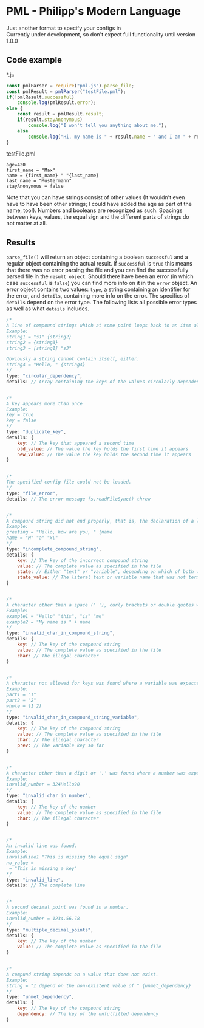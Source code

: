 # PML - Philipp's Modern Language

Just another format to specify your configs in\
Currently under development, so don't expect full functionality until version 1.0.0

## Code example

*.js

```js
const pmlParser = require("pml.js").parse_file;
const pmlResult = pmlParser("testFile.pml");
if(!pmlResult.successful)
    console.log(pmlResult.error);
else {
    const result = pmlResult.result;
    if(result.stayAnonymous)
        console.log("I won't tell you anything about me.");
    else
        console.log("Hi, my name is " + result.name + " and I am " + result.age + " years old.");
}
```

testFile.pml

```pml
age=420
first_name = "Max"
name = {first_name} " "{last_name}
last_name = "Mustermann"
stayAnonymous = false

```

Note that you can have strings consist of other values (It wouldn't even have to have been other strings; I could have added the age as part of the name, too!). Numbers and booleans are recognized as such. Spacings between keys, values, the equal sign and the different parts of strings do not matter at all.

## Results

`parse_file()` will return an object containing a boolean `successful` and a regular object containing the actual result.
If `successful` is `true` this means that there was no error parsing the file and you can find the successfully parsed file in the `result object`.
Should there have been an error (in which case `successful` is `false`) you can find more info on it in the `error` object.
An error object contains two values: `type`, a string containing an identifier for the error, and `details`, containing more info on the error. The specifics of `details` depend on the error type.
The following lists all possible error types as well as what `details` includes.

```js
/*
A line of compound strings which at some point loops back to an item already in that list.
Example:
string1 = "s1" {string2}
string2 = {string3}
string3 = [string1] "s3"

Obviously a string cannot contain itself, either:
string4 = "Hello, " {string4}
*/
type: "circular_dependency",
details: // Array containing the keys of the values circularly dependend


/*
A key appears more than once
Example:
key = true
key = false
*/
type: "duplicate_key",
details: {
    key: // The key that appeared a second time
    old_value: // The value the key holds the first time it appears
    new_value: // The value the key holds the second time it appears
}


/*
The specified config file could not be loaded.
*/
type: "file_error",
details: // The error message fs.readFileSync() threw


/*
A compound string did not end properly, that is, the declaration of a literal or variable string was not terminated.
Example:
greeting = "Hello, how are you, " {name
name = "M" "a" "x\"
*/
type: "incomplete_compound_string",
details: {
    key: // The key of the incorrect compound string
    value: // The complete value as specified in the file
    state: // Either "text" or "variable", depending on which of both was not terminated
    state_value: // The literal text or variable name that was not terminated
}


/*
A character other than a space (' '), curly brackets or double quotes was found outside of a variable name or literal string in a compound string.
Example:
example1 = "Hello" "this", "is" "me"
example2 = "My name is " + name
*/
type: "invalid_char_in_compound_string",
details: {
    key: // The key of the compound string
    value: // The complete value as specified in the file
    char: // The illegal character
}


/*
A character not allowed for keys was found where a variable was expected
Example:
part1 = "1"
part2 = "2"
whole = {1 2}
*/
type: "invalid_char_in_compound_string_variable",
details: {
    key: // The key of the compound string
    value: // The complete value as specified in the file
    char: // The illegal character
    prev: // The variable key so far
}


/*
A character other than a digit or '.' was found where a number was expected.
Example:
invalid_number = 324Hello90
*/
type: "invalid_char_in_number",
details: {
    key: // The key of the number
    value: // The complete value as specified in the file
    char: // The illegal character
}


/*
An invalid line was found.
Example:
invalidline1 "This is missing the equal sign"
no_value = 
 = "This is missing a key"
*/
type: "invalid_line",
details: // The complete line


/*
A second decimal point was found in a number.
Example:
invalid_number = 1234.56.78
*/
type: "multiple_decimal_points",
details: {
    key: // The key of the number
    value: // The complete value as specified in the file
}


/*
A compund string depends on a value that does not exist.
Example:
string = "I depend on the non-existent value of " {unmet_dependency}
*/
type: "unmet_dependency",
details: {
    key: // The key of the compound string
    dependency: // The key of the unfulfilled dependency
}
```
